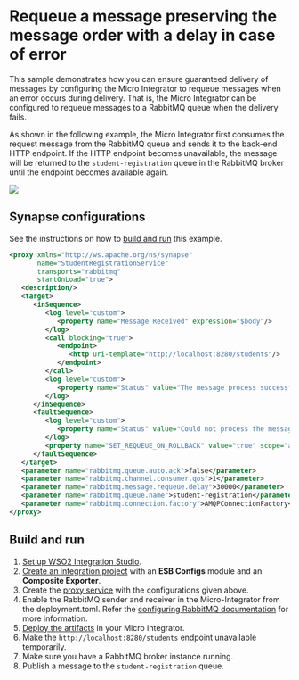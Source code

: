# Requeue a message preserving the message order with a delay in case of error

This sample demonstrates how you can ensure guaranteed delivery of messages by configuring the Micro Integrator to requeue messages when an error occurs during delivery. That is, the Micro Integrator can be configured to requeue messages to a RabbitMQ queue when the delivery fails. 

As shown in the following example, the Micro Integrator first consumes the request message from the RabbitMQ queue and sends it to the back-end HTTP endpoint. If the HTTP endpoint becomes unavailable, the message will be returned
to the `student-registration` queue in the RabbitMQ broker until the endpoint becomes available again.

<img src="../../../../assets/img/rabbitmq/rabbitmq-requeue-messages.png">

## Synapse configurations

See the instructions on how to [build and run](#build-and-run) this example.

```xml
<proxy xmlns="http://ws.apache.org/ns/synapse"
       name="StudentRegistrationService"
       transports="rabbitmq"
       startOnLoad="true">
   <description/>
   <target>
      <inSequence>
         <log level="custom">
            <property name="Message Received" expression="$body"/>
         </log>
         <call blocking="true">
            <endpoint>
               <http uri-template="http://localhost:8280/students"/>
            </endpoint>
         </call>
         <log level="custom">
            <property name="Status" value="The message process successfully"/>
         </log>
      </inSequence>
      <faultSequence>
         <log level="custom">
            <property name="Status" value="Could not process the message"/>
         </log>
         <property name="SET_REQUEUE_ON_ROLLBACK" value="true" scope="axis2"/>
      </faultSequence>
   </target>
   <parameter name="rabbitmq.queue.auto.ack">false</parameter>
   <parameter name="rabbitmq.channel.consumer.qos">1</parameter>
   <parameter name="rabbitmq.message.requeue.delay">30000</parameter>
   <parameter name="rabbitmq.queue.name">student-registration</parameter>
   <parameter name="rabbitmq.connection.factory">AMQPConnectionFactory</parameter>
</proxy>
```

## Build and run

1. [Set up WSO2 Integration Studio](../../../../develop/installing-WSO2-Integration-Studio).
2. [Create an integration project](../../../../develop/create-integration-project) with an <b>ESB Configs</b> module and an <b>Composite Exporter</b>.
3. Create the [proxy service](../../../../develop/creating-artifacts/creating-a-proxy-service) with the configurations given above.
4. Enable the RabbitMQ sender and receiver in the Micro-Integrator from the deployment.toml. Refer the 
 [configuring RabbitMQ documentation](../../../setup/brokers/configure-with-rabbitMQ.md) for more information.
5. [Deploy the artifacts](../../../../develop/deploy-artifacts) in your Micro Integrator.
6. Make the `http://localhost:8280/students` endpoint unavailable temporarily. 
7. Make sure you have a RabbitMQ broker instance running.
8. Publish a message to the `student-registration` queue.
